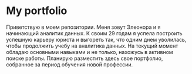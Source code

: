 # My portfolio
Приветствую в моем репозитории. Меня зовут Элеонора и я начинающий аналитик данных. К своим 29 годам я успела построить успешную карьеру юриста и выгореть так, что одним днем уволилась, чтобы продолжить учебу на аналитика данных. На текущий момент обладаю основными навыками и не только, нахожусь в активном поиске работы. Планирую разместить здесь свое портфолио, собранное за период обучения новой профессии.
